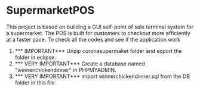 # SupermarketPOS
This project is based on building a GUI self-point of sale terminal system for a supermarket. The POS is built for customers to checkout more efficiently at a faster pace.
To check all the codes and see if the application work

1. *** IMPORTANT*** Unzip coronasupermaket folder and export the folder in eclipse.
2. *** VERY IMPORTANT*** Create a database named "winnerchickendinner" in PHPMYADMIN.
3. *** VERY IMPORTANT*** import winnerchickendinner.sql from the DB folder in this file
